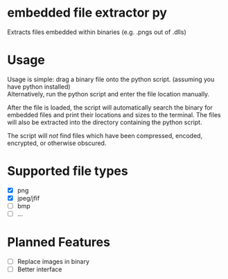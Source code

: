 # embedded file extractor py
 Extracts files embedded within binaries (e.g. .pngs out of .dlls)

# Usage
 Usage is simple: drag a binary file onto the python script. (assuming you have python installed)  
 Alternatively, run the python script and enter the file location manually.

 After the file is loaded, the script will automatically search the binary for embedded files and print their locations and sizes to the terminal. The files will also be extracted into the directory containing the python script.

 The script will *not* find files which have been compressed, encoded, encrypted, or otherwise obscured.

# Supported file types
 - [x] png  
 - [x] jpeg/jfif
 - [ ] bmp
 - [ ] ...

# Planned Features
 - [ ] Replace images in binary
 - [ ] Better interface